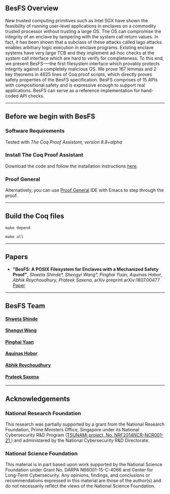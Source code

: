 ## BesFS Overview

New trusted computing primitives such as Intel SGX have shown the
feasibility of running user-level applications in enclaves on a
commodity trusted processor without trusting a large OS. The OS can
compromise the integrity of an enclave by tampering with the system
call return values. In fact, it has been shown that a subclass of
these attacks called Iago attacks enables arbitrary logic execution in
enclave programs. Existing enclave systems have very large TCB and
they implement ad-hoc checks at the system call interface which are
hard to verify for completeness. To this end, we present BesFS-—the
first filesystem interface which provably protects integrity against a
completely malicious OS. We prove 167 lemmas and 2 key theorems in
4625 lines of Coq proof scripts, which directly proves safety
properties of the BesFS specification. BesFS comprises of 15 APIs with
compositional safety and is expressive enough to support  real
applications. BesFS can serve as a reference implementation
for hand-coded API checks.

-----
## Before we begin with BesFS
### Software Requirements
Tested with _The Coq Proof Assistant, version 8.8+alpha_
### Install The Coq Proof Assistant
Download the code and follow the installation instructions [here](https://github.com/coq/coq/releases/tag/V8.8%2Balpha).
### Proof General 
Alternatively, you can use [Proof General](https://proofgeneral.github.io/) IDE with Emacs to step through the proof.

-----
## Build the Coq files
```
make depend

make all
```
-----

## Papers

* **"BesFS: A POSIX Filesystem for Enclaves with a Mechanized Safety Proof"**, 
_Shweta Shinde*, Shengyi Wang*, Pinghai Yuan, Aquinas Hobor, Abhik Roychoudhury, Prateek Saxena_, 
arXiv preprint arXiv:1807.00477
[Paper](https://arxiv.org/abs/1807.00477)

-----
## BesFS Team 

#### [Shweta Shinde](https://people.eecs.berkeley.edu/~shwetas/)

#### [Shengyi Wang](https://www.comp.nus.edu.sg/~shengyi/)

#### [Pinghai Yuan](https://www.comp.nus.edu.sg/~yuanping/)

#### [Aquinas Hobor](https://www.comp.nus.edu.sg/~hobor/)

#### [Abhik Roychoudhury](https://www.comp.nus.edu.sg/~abhik/)

#### [Prateek Saxena](https://www.comp.nus.edu.sg/~prateeks/) 
-----
## Acknowledgements
### National Research Foundation 
This research was partially supported by a grant from the National Research Foundation, Prime Ministers Office, Singapore under its National Cybersecurity R&D Program (<a href="http://www.comp.nus.edu.sg/~tsunami/">TSUNAMi project, No. NRF2014NCR-NCR001-21 </a>) and administered by the National Cybersecurity R&D Directorate.
### National Science Foundation 
This material is in part based upon work supported by the National Science Foundation under Grant No. DARPA N66001-15-C-4066 and Center for Long-Term Cybersecurity. Any opinions, findings, and conclusions or recommendations expressed in this material are those of the author(s) and do not necessarily reflect the views of the National Science Foundation. 
